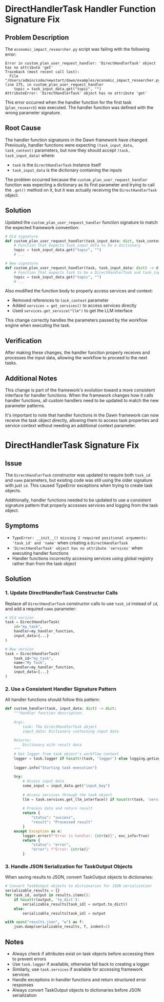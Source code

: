 # DirectHandlerTask Handler Function Signature Fix

## Problem Description

The `economic_impact_researcher.py` script was failing with the following error:

```
Error in custom_plan_user_request_handler: 'DirectHandlerTask' object has no attribute 'get'
Traceback (most recent call last):
  File "/Users/admin/code/newstart/dawn/examples/economic_impact_researcher.py", line 275, in custom_plan_user_request_handler
    topic = task_input_data.get("topic", "")
AttributeError: 'DirectHandlerTask' object has no attribute 'get'
```

This error occurred when the handler function for the first task (`plan_research`) was executed. The handler function was defined with the wrong parameter signature.

## Root Cause

The handler function signatures in the Dawn framework have changed. Previously, handler functions were expecting `(task_input_data, task_context)` parameters, but now they should accept `(task, task_input_data)` where:

- `task` is the `DirectHandlerTask` instance itself
- `task_input_data` is the dictionary containing the inputs

The problem occurred because the `custom_plan_user_request_handler` function was expecting a dictionary as its first parameter and trying to call the `.get()` method on it, but it was actually receiving the `DirectHandlerTask` object.

## Solution

Updated the `custom_plan_user_request_handler` function signature to match the expected framework convention:

```python
# Old signature
def custom_plan_user_request_handler(task_input_data: dict, task_context: dict) -> dict:
    # Function that expects task_input_data to be a dictionary
    topic = task_input_data.get("topic", "")
    # ...

# New signature
def custom_plan_user_request_handler(task, task_input_data: dict) -> dict:
    # Function that expects task to be a DirectHandlerTask and task_input_data to be a dictionary
    topic = task_input_data.get("topic", "")
    # ...
```

Also modified the function body to properly access services and context:
- Removed references to `task_context` parameter
- Added `services = get_services()` to access services directly
- Used `services.get_service("llm")` to get the LLM interface

This change correctly handles the parameters passed by the workflow engine when executing the task.

## Verification

After making these changes, the handler function properly receives and processes the input data, allowing the workflow to proceed to the next tasks.

## Additional Notes

This change is part of the framework's evolution toward a more consistent interface for handler functions. When the framework changes how it calls handler functions, all custom handlers need to be updated to match the new parameter patterns.

It's important to note that handler functions in the Dawn framework can now receive the task object directly, allowing them to access task properties and service context without needing an additional context parameter.

# DirectHandlerTask Signature Fix

## Issue

The `DirectHandlerTask` constructor was updated to require both `task_id` and `name` parameters, but existing code was still using the older signature with just `id`. This caused TypeError exceptions when trying to create task objects.

Additionally, handler functions needed to be updated to use a consistent signature pattern that properly accesses services and logging from the task object.

## Symptoms

- `TypeError: __init__() missing 2 required positional arguments: 'task_id' and 'name'` when creating a `DirectHandlerTask`
- `'DirectHandlerTask' object has no attribute 'services'` when executing handler functions
- Handler functions incorrectly accessing services using global registry rather than from the task object

## Solution

### 1. Update DirectHandlerTask Constructor Calls

Replace all `DirectHandlerTask` constructor calls to use `task_id` instead of `id`, and add a required `name` parameter:

```python
# Old version
task = DirectHandlerTask(
    id="my_task",
    handler=my_handler_function,
    input_data={...}
)

# New version
task = DirectHandlerTask(
    task_id="my_task",
    name="My Task",
    handler=my_handler_function,
    input_data={...}
)
```

### 2. Use a Consistent Handler Signature Pattern

All handler functions should follow this pattern:

```python
def custom_handler(task, input_data: dict) -> dict:
    """Handler function description.
    
    Args:
        task: The DirectHandlerTask object
        input_data: Dictionary containing input data
        
    Returns:
        Dictionary with result data
    """
    # Get logger from task object's workflow context
    logger = task.logger if hasattr(task, 'logger') else logging.getLogger(__name__)
    
    logger.info("Starting task execution")
    
    try:
        # Access input data
        some_input = input_data.get("input_key")
        
        # Access services through the task object
        llm = task.services.get_llm_interface() if hasattr(task, 'services') else None
        
        # Process data and return result
        return {
            "status": "success",
            "result": "Processed result"
        }
    except Exception as e:
        logger.error(f"Error in handler: {str(e)}", exc_info=True)
        return {
            "status": "error",
            "error": f"Error: {str(e)}"
        }
```

### 3. Handle JSON Serialization for TaskOutput Objects

When saving results to JSON, convert TaskOutput objects to dictionaries:

```python
# Convert TaskOutput objects to dictionaries for JSON serialization
serializable_results = {}
for task_id, output in results.items():
    if hasattr(output, 'to_dict'):
        serializable_results[task_id] = output.to_dict()
    else:
        serializable_results[task_id] = output

with open("results.json", "w") as f:
    json.dump(serializable_results, f, indent=2)
```

## Notes

- Always check if attributes exist on task objects before accessing them to prevent errors
- Use `task.logger` if available, otherwise fall back to creating a logger
- Similarly, use `task.services` if available for accessing framework services
- Handle exceptions in handler functions and return structured error responses
- Always convert TaskOutput objects to dictionaries before JSON serialization 